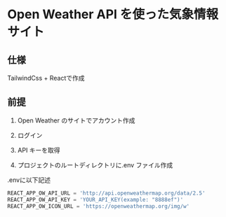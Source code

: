 # Open Weather API を使った気象情報サイト

## 仕様

TailwindCss + Reactで作成

## 前提

1. Open Weather のサイトでアカウント作成
2. ログイン
3. API キーを取得

4. プロジェクトのルートディレクトリに.env ファイル作成

.envに以下記述

```javascript
REACT_APP_OW_API_URL = 'http://api.openweathermap.org/data/2.5'
REACT_APP_OW_API_KEY = 'YOUR_API_KEY(example: "8888ef")'
REACT_APP_OW_ICON_URL = 'https://openweathermap.org/img/w'
```
